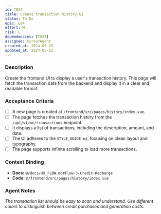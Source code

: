 ```yaml
---
id: T034
title: Create transaction history UI
status: To Do
epic: E04
effort: M
risk: L
dependencies: [T033]
assignee: CursorAgent
created_at: 2024-05-23
updated_at: 2024-05-23
---
```


### Description

Create the frontend UI to display a user's transaction history. This page will fetch the transaction data from the backend and display it in a clear and readable format.

### Acceptance Criteria

- [ ] A new page is created at `/frontend/src/pages/history/index.vue`.
- [ ] The page fetches the transaction history from the `/api/v1/me/transactions` endpoint.
- [ ] It displays a list of transactions, including the description, amount, and date.
- [ ] The UI adheres to the `STYLE_GUIDE.md`, focusing on clean layout and typography.
- [ ] The page supports infinite scrolling to load more transactions.

### Context Binding

- **Docs:** `@/docs/UX_FLOW.md#Flow-3-Credit-Recharge`
- **Code:** `@/frontend/src/pages/history/index.vue`

### Agent Notes

*The transaction list should be easy to scan and understand. Use different colors to distinguish between credit purchases and generation costs.* 